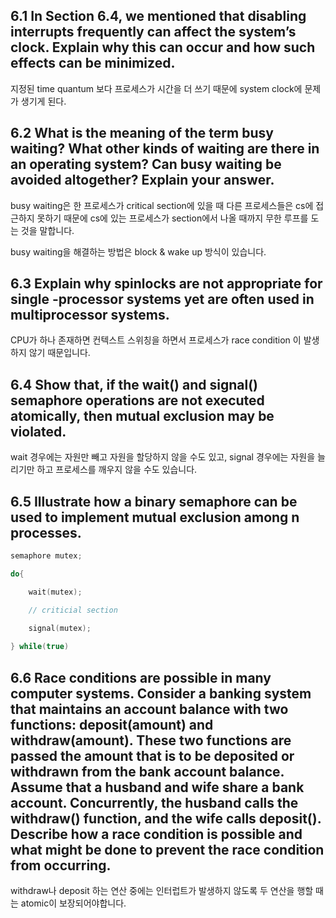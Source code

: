 ## 6.1 In Section 6.4, we mentioned that disabling interrupts frequently can affect the system’s clock. Explain why this can occur and how such effects can be minimized.

지정된 time quantum 보다 프로세스가 시간을 더 쓰기 때문에 system clock에 문제가 생기게 된다.

## 6.2 What is the meaning of the term busy waiting? What other kinds of waiting are there in an operating system? Can busy waiting be avoided altogether? Explain your answer.

busy waiting은 한 프로세스가 critical section에 있을 때 다른 프로세스들은 cs에 접근하지 못하기 때문에 cs에 있는 프로세스가 section에서 나올 때까지 무한 루프를 도는 것을 말합니다.

busy waiting을 해결하는 방법은 block & wake up 방식이 있습니다.

## 6.3 Explain why spinlocks are not appropriate for single -processor systems yet are often used in multiprocessor systems.

CPU가 하나 존재하면 컨텍스트 스위칭을 하면서 프로세스가 race condition 이 발생하지 않기 때문입니다.

## 6.4 Show that, if the wait() and signal() semaphore operations are not executed atomically, then mutual exclusion may be violated.

wait 경우에는 자원만 빼고 자원을 할당하지 않을 수도 있고, signal 경우에는 자원을 늘리기만 하고 프로세스를 깨우지 않을 수도 있습니다.

## 6.5 Illustrate how a binary semaphore can be used to implement mutual exclusion among n processes.

```c
semaphore mutex;

do{

	wait(mutex);

	// criticial section

	signal(mutex);
	
} while(true)
```

## 6.6 Race conditions are possible in many computer systems. Consider a banking system that maintains an account balance with two functions: deposit(amount) and withdraw(amount). These two functions are passed the amount that is to be deposited or withdrawn from the bank account balance. Assume that a husband and wife share a bank account. Concurrently, the husband calls the withdraw() function, and the wife calls deposit(). Describe how a race condition is possible and what might be done to prevent the race condition from occurring.

withdraw나 deposit 하는 연산 중에는 인터럽트가 발생하지 않도록 두 연산을 행할 때는 atomic이 보장되어야합니다.
